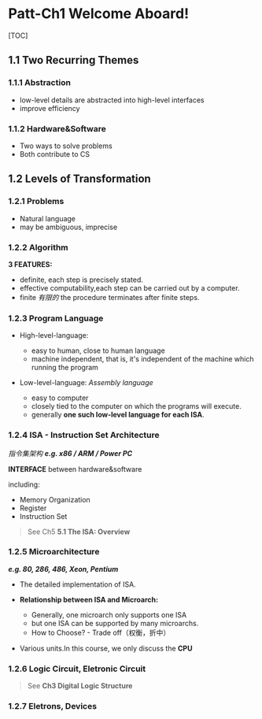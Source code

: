 # Patt-Ch1 Welcome Aboard!



[TOC]

## **1.1 Two Recurring Themes**

### 1.1.1 Abstraction

- low-level details are abstracted into high-level interfaces
- improve efficiency

### 1.1.2 Hardware&Software

- Two ways to solve problems 
- Both contribute to CS



## **1.2 Levels of Transformation**

### 1.2.1 Problems

- Natural language
- may be ambiguous, imprecise

### 1.2.2 Algorithm

**3 FEATURES:**

- definite, each step is precisely stated.
- effective computability,each step can be carried out by a computer.
- finite *有限的* the procedure terminates after finite steps.

### 1.2.3 Program Language

- High-level-language:

  - easy to human, close to human language
  - machine independent, that is, it's independent of the machine which running the program

- Low-level-language: *Assembly language*

  - easy to computer
  - closely tied to the computer on which the programs will execute. 
  - generally **one such low-level language for each ISA**.

  

### 1.2.4 ISA - Instruction Set Architecture 

*指令集架构*	***e.g. x86 / ARM / Power PC***

**INTERFACE** between hardware&software

including:

- Memory Organization
- Register
- Instruction Set

> See Ch5 **5.1 The ISA: Overview**





### 1.2.5 Microarchitecture

***e.g. 80, 286, 486, Xeon, Pentium***

- The detailed implementation of ISA.
- **Relationship between ISA and Microarch:**
  - Generally, one microarch only supports one ISA
  -  but one ISA can be supported by many microarchs.
  - How to Choose? - Trade off（权衡，折中）

- Various units.In this course, we only discuss the **CPU**



### 1.2.6 Logic Circuit, Eletronic Circuit

> See **Ch3 Digital Logic Structure**

### 1.2.7 Eletrons, Devices









